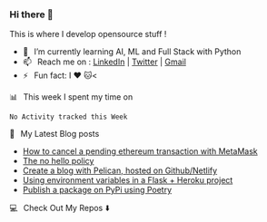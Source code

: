 ### Hi there 👋

This is where I develop opensource stuff !

* 🌱⠀I’m currently learning AI, ML and Full Stack with Python</li>
* 📫⠀Reach me on : [LinkedIn](https://www.linkedin.com/in/mathieudugue/) | [Twitter](https://twitter.com/mattiooFR) | [Gmail](mailto:dugue.mathieu@gmail.com?subject=Hello%20Mathieu,%20From%20Github)
* ⚡⠀Fun fact: I ❤️ 🐱<

📊⠀This week I spent my time on

<!--START_SECTION:waka-->
```text
No Activity tracked this Week
```
<!--END_SECTION:waka-->

📕⠀My Latest Blog posts

<!-- BLOG-POST-LIST:START -->
- [How to cancel a pending ethereum transaction with MetaMask](https://dev.to/mattioo/how-to-cancel-a-pending-ethereum-transaction-with-metamask-4aah)
- [The no hello policy](https://dev.to/mattioo/the-no-hello-policy-13hn)
- [Create a blog with Pelican, hosted on Github/Netlify](https://dev.to/mattioo/create-a-blog-with-pelican-hosted-on-github-netlify-498p)
- [Using environment variables in a Flask + Heroku project](https://dev.to/mattioo/using-environment-variables-in-a-flask-heroku-project-1bn)
- [Publish a package on PyPi using Poetry](https://dev.to/mattioo/publish-a-package-on-pypi-using-poetry-5e5)
<!-- BLOG-POST-LIST:END -->

💻⠀Check Out My Repos ⬇️

<!--
**MattiooFR/MattiooFR** is a ✨ _special_ ✨ repository because its `README.md` (this file) appears on your GitHub profile.

Here are some ideas to get you started:

- 🔭 I’m currently working on ...
- 🌱 I’m currently learning ...
- 👯 I’m looking to collaborate on ...
- 🤔 I’m looking for help with ...
- 💬 Ask me about ...
- 📫 How to reach me: ...
- 😄 Pronouns: ...
- ⚡ Fun fact: ...
-->
